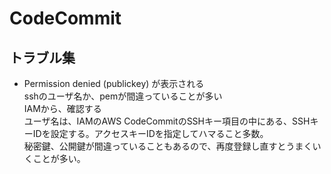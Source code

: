 # CodeCommit

## トラブル集
  - Permission denied (publickey) が表示される  
    sshのユーザ名か、pemが間違っていることが多い  
    IAMから、確認する  
    ユーザ名は、IAMのAWS CodeCommitのSSHキー項目の中にある、SSHキーIDを設定する。アクセスキーIDを指定してハマること多数。  
    秘密鍵、公開鍵が間違っていることもあるので、再度登録し直すとうまくいくことが多い。
